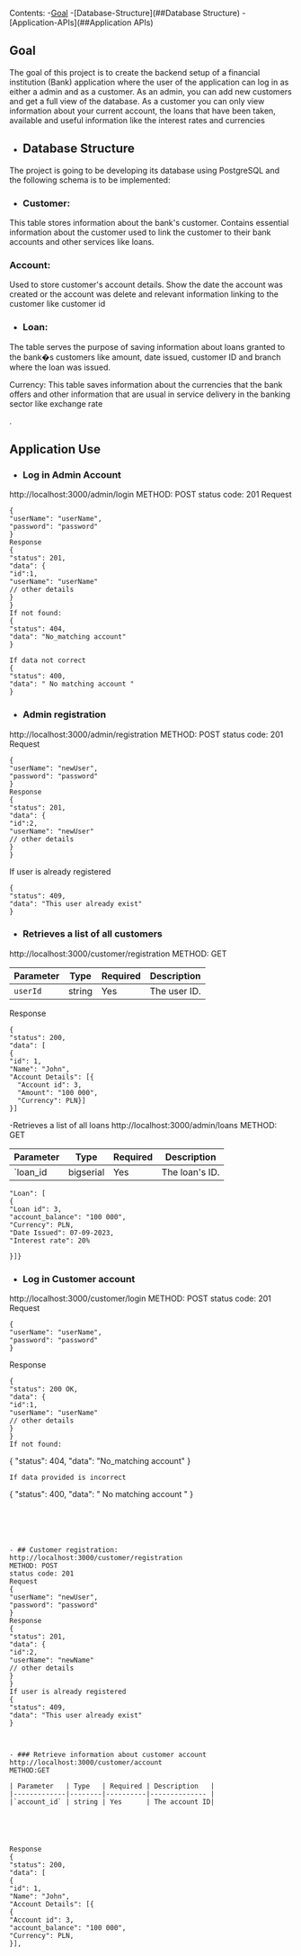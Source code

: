 Contents:
 -[Goal](##Goal)
 -[Database-Structure](##Database Structure)
 -[Application-APIs](##Application APIs)















## Goal <a name="Goal"></a>
The goal of this project is to create the backend setup of a financial institution (Bank) application where the user of the application can log in as either a admin and as a customer.
 As an admin, you can add new customers and get a full view of the database. As a customer you can only view information about your current account, the loans that have been taken, 
 available and useful information like the interest rates and currencies

- ## Database Structure <a name='Database Structure'></a>
The project is going to be developing its database using PostgreSQL and the following schema is to be implemented:

- ### Customer:
This table stores information about the bank's customer. Contains essential information about the customer used to link the customer to their bank accounts and other services like loans. 
### Account:
Used to store customer's account details. Show the date the account was created or the account was delete and relevant information linking to the customer like customer id




- ### Loan:
The table serves the purpose of saving information about loans granted to the bank�s customers like amount, date issued, customer ID and branch where the loan was issued.<p>
Currency:
This table saves information about the currencies that the bank offers and other information that are usual in service delivery in the banking sector like exchange rate<p>.

## Application Use<a name='Application APIs'></a>
  
 - ### Log in Admin Account
http://localhost:3000/admin/login
METHOD: POST
status code: 201
Request
```
{
"userName": "userName",
"password": "password"
}
Response
{
"status": 201,
"data": {
"id":1,
"userName": "userName"
// other details
}
}
If not found:
{
"status": 404,
"data": "No_matching account"
}

If data not correct
{
"status": 400,
"data": " No matching account "
}

```
- ### Admin registration
http://localhost:3000/admin/registration
METHOD: POST
status code: 201
Request
```
{
"userName": "newUser",
"password": "password"
}
Response
{
"status": 201,
"data": {
"id":2,
"userName": "newUser"
// other details
}
}
```






If user is already registered
```
{
"status": 409,
"data": "This user already exist"
}

```
- ### Retrieves a list of all customers
http://localhost:3000/customer/registration
  METHOD: GET 
 

| Parameter | Type   | Required | Description  |
|-----------|--------|----------|--------------|
| `userId`  | string | Yes      | The user ID. |


Response
```
{
"status": 200,
"data": [
{
"id": 1,
"Name": "John",
"Account Details": [{
  "Account id": 3,
  "Amount": "100 000",
  "Currency": PLN}]
}]
```
-Retrieves a list of all loans
http://localhost:3000/admin/loans
 METHOD: GET
 

| Parameter | Type     | Required | Description  |
|-----------|----------|----------|--------------|
| `loan_id  | bigserial| Yes      | The loan's ID. |

```
"Loan": [
{
"Loan id": 3,
"account_balance": "100 000",
"Currency": PLN,
"Date Issued": 07-09-2023,
"Interest rate": 20%

}]}
```








- ### Log in Customer account
http://localhost:3000/customer/login
METHOD: POST
status code: 201
Request
```
{
"userName": "userName",
"password": "password"
}
```
Response
```
{
"status": 200 OK,
"data": {
"id":1,
"userName": "userName"
// other details
}
}
If not found:
```
{
"status": 404,
"data": "No_matching account"
}

```
If data provided is incorrect
```
{
"status": 400,
"data": " No matching account "
}

```





- ## Customer registration:
http://localhost:3000/customer/registration
METHOD: POST
status code: 201
Request
{
"userName": "newUser",
"password": "password"
}
Response
{
"status": 201,
"data": {
"id":2,
"userName": "newName"
// other details
}
}
If user is already registered
{
"status": 409,
"data": "This user already exist"
}



- ### Retrieve information about customer account
http://localhost:3000/customer/account
METHOD:GET 

| Parameter   | Type   | Required | Description   |
|-------------|--------|----------|-------------- |
|`account_id` | string | Yes      | The account ID|





Response
{
"status": 200,
"data": [
{
"id": 1,
"Name": "John",
"Account Details": [{
{
"Account id": 3,
"account_balance": "100 000",
"Currency": PLN,
}],







